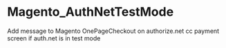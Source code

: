 Magento_AuthNetTestMode
=======================

Add message to Magento OnePageCheckout on authorize.net cc payment screen if auth.net is in test mode
